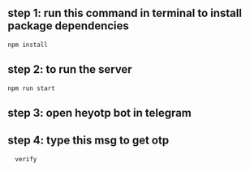 ## step 1: run this command in terminal to install package dependencies

`npm install`

## step 2: to run the server

`npm run start  `

## step 3: open heyotp bot in telegram

## step 4: type this msg to get otp

`  verify`
